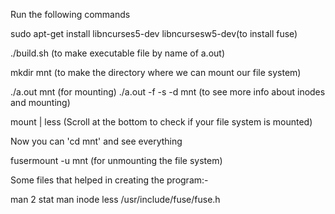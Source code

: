 Run the following commands

sudo apt-get install libncurses5-dev libncursesw5-dev(to install fuse)

./build.sh (to make executable file by name of a.out)

mkdir mnt (to make the directory where we can mount our file system)

./a.out mnt (for mounting)
 ./a.out -f -s -d mnt (to see more info about inodes and mounting)


mount | less (Scroll at the bottom to check if your file system is mounted)

Now you can 'cd mnt' and see everything

fusermount -u mnt (for unmounting the file system)


Some files that helped in creating the program:-

man 2 stat
man inode
less /usr/include/fuse/fuse.h


